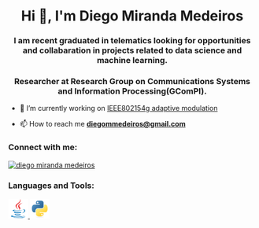<h1 align="center">Hi 👋, I'm Diego Miranda Medeiros</h1>
<h3 align="center">I am recent graduated in telematics looking for opportunities and collabaration in projects related to data science and machine learning. </h3>
<h3 align="center"> Researcher at Research Group on Communications Systems and Information Processing(GComPI). </h3>

- 🔭 I’m currently working on [IEEE802154g adaptive modulation](https://github.com/DiegomMedeiros/IEEE802154g-adaptive-modulation)

- 📫 How to reach me **diegommedeiros@gmail.com**

<h3 align="left">Connect with me:</h3>
<p align="left">
<a href="https://www.linkedin.com/in/diego-miranda-medeiros-8304b4153/" target="blank"><img align="center" src="https://raw.githubusercontent.com/rahuldkjain/github-profile-readme-generator/neutral-icons/src/images/icons/Social/linked-in-alt.svg" alt="diego miranda medeiros" height="30" width="40" /></a>

</p>

<h3 align="left">Languages and Tools:</h3>
<p align="left"> <a href="https://www.java.com" target="_blank"> <img src="https://raw.githubusercontent.com/devicons/devicon/master/icons/java/java-original.svg" alt="java" width="40" height="40"/> </a> <a href="https://www.python.org" target="_blank"> <img src="https://raw.githubusercontent.com/devicons/devicon/master/icons/python/python-original.svg" alt="python" width="40" height="40"/> </a> </p>
